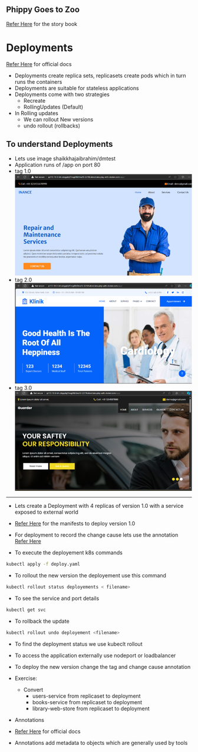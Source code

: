 Phippy Goes to Zoo
------------------

[Refer Here](https://azure.microsoft.com/mediahandler/files/resourcefiles/phippy-goes-to-the-zoo/Phippy%20Goes%20To%20The%20Zoo_MSFTonline.pdf) for the story book

# Deployments

[Refer Here](https://kubernetes.io/docs/concepts/workloads/controllers/deployment/) for official docs

* Deployments create replica sets, replicasets create pods which in turn runs the containers
* Deployments are suitable for stateless applications
* Deployments come with two strategies
  * Recreate
  * RollingUpdates (Default)
* In Rolling updates
  * We can rollout New versions
  * undo rollout (rollbacks)

## To understand Deployments

* Lets use image shaikkhajaibrahim/dmtest
* Application runs of /app on port 80
* tag 1.0
![Preview](images/k8s30.png)
* tag 2.0
![Preview](images/k8s31.png)
* tag 3.0
![Preview](images/k8s32.png)

----

* Lets create a Deployment with 4 replicas of version 1.0 with a service exposed to external world

* [Refer Here](https://github.com/rithwiksrivastav4/kubernetes/blob/main/deployment/web-deploy.yaml) for the manifests to deploy version 1.0

* For deployment to record the change cause lets use the annotation [Refer Here](https://kubernetes.io/docs/reference/labels-annotations-taints/#change-cause)

* To execute the deployement k8s commands

```bash
kubectl apply -f deploy.yaml
```

* To rollout the new version the deployement use this command

```bash
kubectl rollout status deployements < filename>
```

* To see the service and port details 

```bash
kubectl get svc
```

* To rollback the update 

```bash
kubectl rollout undo deployement <filename>
```

* To find the deployment status we use kubeclt rollout
* To access the application externally use nodeport or loadbalancer
* To deploy the new version change the tag and change cause annotation

* Exercise:
  * Convert
    * users-service from replicaset to deployment
    * books-service from replicaset to deployment
    * library-web-store from replicaset to deployment

* Annotations
* [Refer Here](https://kubernetes.io/docs/concepts/overview/working-with-objects/annotations/) for official docs
* Annotations add metadata to objects which are generally used by tools

